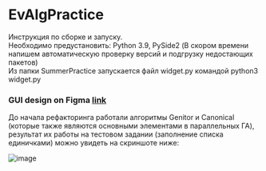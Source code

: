 # EvAlgPractice <br />

Инструкция по сборке и запуску. <br />
Необходимо предустановить: Python 3.9, PySide2 (В скором времени напишем автоматическую проверку версий и подгрузку недостающих пакетов) <br />
Из папки SummerPractice запускается файл widget.py командой python3 widget.py <br />

### GUI design on Figma [link](https://www.figma.com/file/rhlzg1rRNds243MWqzLXzw/GenAlg_UI?node-id=0%3A1)  <br />

До начала рефакторинга работали алгоритмы Genitor и Canonical (которые также являются основными элементами в параллельных ГА), результат их работы на тестовом задании (заполнение списка единичками) можно увидеть на скриншоте ниже: <br />

![image](https://user-images.githubusercontent.com/71724561/177410896-35b4ec97-526c-4a31-b3a0-ec2707457068.png) <br />
